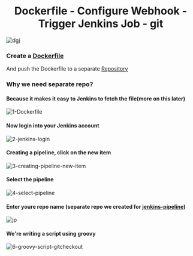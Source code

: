 <div align="center">

# Dockerfile - Configure Webhook - Trigger Jenkins Job - git

</div>

![dgj](https://user-images.githubusercontent.com/58173938/196911210-8f4e96eb-5b4b-4195-81f8-271d41dc1965.png)

### Create a [Dockerfile](https://github.com/Krishnamohan-Yerrabilli/Deployment-on-K8s-cluster-using-jenkins-CI-CD/blob/main/Dockerfile%20-%20Configure%20Webhook%20-%20Trigger%20Jenkins%20Job%20-%20git/Dockerfile/Dockerfile)

And push the Dockerfile to a separate [Repository](https://github.com/Krishnamohan-Yerrabilli/jenkins-pipeline)

### Why we need separate repo?

#### Because it makes it easy to Jenkins to fetch the file(more on this later)

![1-Dockerfile](https://user-images.githubusercontent.com/58173938/196869950-4b9bee5c-885e-456b-8ed1-c0ab2a8b67a4.png)

#### Now login into your Jenkins account

![2-jenkins-login](https://user-images.githubusercontent.com/58173938/196870673-f1b72fa9-64a4-48d1-a6ae-1a1b2cbfb7c9.png)

#### Creating a pipeline, click on the new item

![3-creating-pipeline-new-item](https://user-images.githubusercontent.com/58173938/196874960-598d3ba3-c0f0-487a-ae23-0ba5685dc358.png)

#### Select the pipeline 

![4-select-pipeline](https://user-images.githubusercontent.com/58173938/196875229-e4a7e0d3-dd5e-49d5-8100-5e5794d94a1c.png)

#### Enter youre repo name (separate repo we created for [jenkins-pipeline](https://github.com/Krishnamohan-Yerrabilli/jenkins-pipeline))

![jp](https://user-images.githubusercontent.com/58173938/196914329-d18517f8-cb18-4674-8c51-272970f34646.png)

#### We're writing a script using groovy 

![6-groovy-script-gitcheckout](https://user-images.githubusercontent.com/58173938/196871851-67b03569-71c0-436f-a487-d37b922c1c4e.png)

